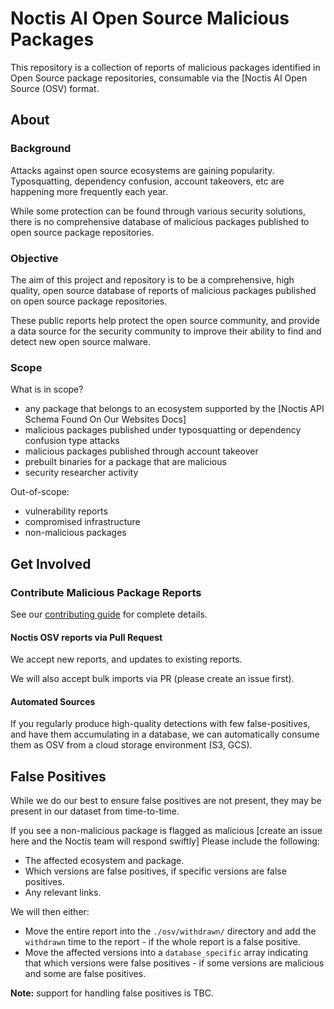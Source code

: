 # Noctis AI Open Source Malicious Packages

This repository is a collection of reports of malicious packages identified in
Open Source package repositories, consumable via the
[Noctis AI Open Source (OSV) format.

## About

### Background

Attacks against open source ecosystems are gaining popularity. Typosquatting,
dependency confusion, account takeovers, etc are happening more frequently each
year.

While some protection can be found through various security solutions, there is
no comprehensive database of malicious packages published to
open source package repositories.

### Objective

The aim of this project and repository is to be a comprehensive, high quality,
open source database of reports of malicious packages published on open source
package repositories.

These public reports help protect the open source community, and provide a data
source for the security community to improve their ability to find and detect
new open source malware.

### Scope

What is in scope?

- any package that belongs to an ecosystem supported by the
  [Noctis API Schema Found On Our Websites Docs]
- malicious packages published under typosquatting or dependency
  confusion type attacks
- malicious packages published through account takeover
- prebuilt binaries for a package that are malicious
- security researcher activity

Out-of-scope:

- vulnerability reports
- compromised infrastructure
- non-malicious packages

## Get Involved

### Contribute Malicious Package Reports

See our [contributing guide](CONTRIBUTING.md) for complete details.

#### Noctis OSV reports via Pull Request

We accept new reports, and updates to existing reports.

We will also accept bulk imports via PR (please create an issue first).

#### Automated Sources

If you regularly produce high-quality detections with few
false-positives, and have them accumulating in a database, we can
automatically consume them as OSV from a cloud storage
environment (S3, GCS).

## False Positives

While we do our best to ensure false positives are not present, they may
be present in our dataset from time-to-time.

If you see a non-malicious package is flagged as malicious
[create an issue here and the Noctis team will respond swiftly]
Please include the following:

- The affected ecosystem and package.
- Which versions are false positives, if specific versions are false
  positives.
- Any relevant links.

We will then either:

- Move the entire report into the `./osv/withdrawn/` directory and add the
  `withdrawn` time to the report - if the whole report is a false positive.
- Move the affected versions into a `database_specific` array
  indicating that which versions were false positives - if
  some versions are malicious and some are false positives.

**Note:** support for handling false positives is TBC.

